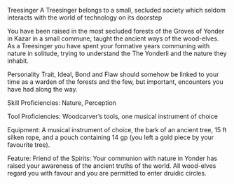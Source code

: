 Treesinger
A Treesinger belongs to a small, secluded society which seldom interacts with the world of technology on its doorstep

You have been raised in the most secluded forests of the Groves of Yonder in Kazar in a small commune, taught the ancient ways of the wood-elves. As a Treesinger you have spent your formative years communing with nature in solitude, trying to understand the The Yonderli and the nature they inhabit.

Personality Trait, Ideal, Bond and Flaw should somehow be linked to your time as a warden of the forests and the few, but important, encounters you have had along the way.

Skill Proficiencies: Nature, Perception

Tool Proficiencies: Woodcarver’s tools, one musical instrument of choice

Equipment: A musical instrument of choice, the bark of an ancient tree, 15 ft silken rope, and a pouch containing 14 gp (you left a gold piece by your favourite tree).

Feature: Friend of the Spirits: Your communion with nature in Yonder has raised your awareness of the ancient truths of the world. All wood-elves regard you with favour and you are permitted to enter druidic circles.